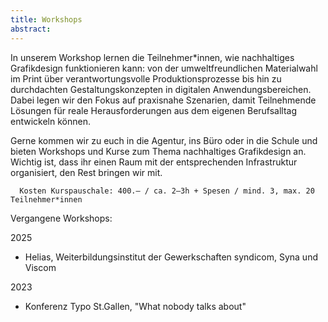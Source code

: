 ```yaml
---
title: Workshops
abstract:
---
```

<script>
    import Div from '$lib/components/Div.svelte';
</script>
In unserem Workshop lernen die Teilnehmer*innen, wie nachhaltiges Grafikdesign funktionieren kann: von der umweltfreundlichen Materialwahl im Print über verantwortungsvolle Produktionsprozesse bis hin zu durchdachten Gestaltungskonzepten in digitalen Anwendungsbereichen. Dabei legen wir den Fokus auf praxisnahe Szenarien, damit Teilnehmende Lösungen für reale Herausforderungen aus dem eigenen Berufsalltag entwickeln können. 

Gerne kommen wir zu euch in die Agentur, ins Büro oder in die Schule und bieten Workshops und Kurse zum Thema nachhaltiges Grafikdesign an. 
Wichtig ist, dass ihr einen Raum mit der entsprechenden Infrastruktur organisiert, den Rest bringen wir mit.

<Div classes="bg-primary-300 p-3 rounded-3xl">

      Kosten Kurspauschale: 400.– / ca. 2–3h + Spesen / mind. 3, max. 20 Teilnehmer*innen

</Div>

Vergangene Workshops:

2025
* Helias, Weiterbildungsinstitut der Gewerkschaften syndicom, Syna und Viscom

2023
* Konferenz Typo St.Gallen, "What nobody talks about"
